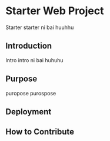 # Starter Web Project
Starter starter ni bai huuhhu
## Introduction
Intro intro ni bai huhuhu
## Purpose 
puropose purospose
## Deployment

## How to Contribute